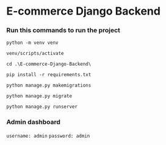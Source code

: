 # E-commerce Django Backend
 
### Run this commands to run the project

`python -m venv venv`

`venv/scripts/activate`

`cd .\E-commerce-Django-Backend\`

`pip install -r requirements.txt`

`python manage.py makemigrations`

`python manage.py migrate`

`python manage.py runserver`

### Admin dashboard
`username: admin`
`password: admin`